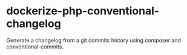 # dockerize-php-conventional-changelog
Generate a changelog from a git commits history using composer and conventional-commits.
